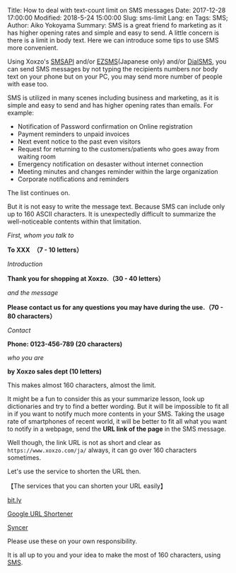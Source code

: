 Title: How to deal with text-count limit on SMS messages
Date: 2017-12-28 17:00:00
Modified: 2018-5-24 15:00:00
Slug: sms-limit
Lang: en
Tags: SMS; 
Author: Aiko Yokoyama
Summary: SMS is a great friend fo marketing as it has higher opening rates and simple and easy to send. A little concern is there is a limit in body text. Here we can introduce some tips to use SMS more convenient.


Using Xoxzo's [SMSAPI](https://www.xoxzo.com/en/about/sms-api/) and/or [EZSMS](https://www.ezsms.biz/ja/faq/web-sms/)(Japanese only) and/or [DialSMS](https://www.ezsms.biz/ja/faq/dialsms/), you can send SMS messages by not typing the recipients numbers nor body text on your phone but on your PC, you may send more number of people with ease too.

SMS is utilized in many scenes including business and marketing, as it is simple and easy to send and has higher opening rates than emails. For example:

+ Notification of Password confirmation on Online registration
+ Payment reminders to unpaid invoices
+ Next event notice to the past even visitors
+ Request for returning to the customers/patients who goes away from waiting room
+ Emergency notification on desaster without internet connection
+ Meeting minutes and changes reminder within the large organization
+ Corporate notifications and reminders

The list continues on.

But it is not easy to write the message text. Because SMS can include only up to 160 ASCII characters. It is unexpectedly difficult to summarize the well-noticeable contents within that limitation.

_First, whom you talk to_

__To XXX　（7 - 10 letters）__

_Introduction_

__Thank you for shopping at Xoxzo.（30 - 40 letters）__

_and the message_

__Please contact us for any questions you may have during the use.（70 - 80 characters）__

_Contact_

__Phone: 0123-456-789 (20 characters)__

_who you are_

__by Xoxzo sales dept (10 letters)__

This makes almost 160 characters, almost the limit.

It might be a fun to consider this as your summarize lesson, look up dictionaries and try to find a better wording. But it will be impossible to fit all in if you want to notify much more contents in your SMS. Taking the usage rate of smartphones of recent world, it will be better to fit all what you want to notify in a webpage, send the __URL link of the page__ in the SMS message.

Well though, the link URL is not as short and clear as `https://www.xoxzo.com/ja/` always, it can go over 160 characters sometimes.

Let's use the service to shorten the URL then.

【The services that you can shorten your URL easily】

[bit.ly](https://bitly.com/)

[Google URL Shortener](https://goo.gl/) 

[Syncer](https://syncer.jp/url-shortener)

Please use these on your own responsibility.

It is all up to you and your idea to make the most of 160 characters, using [SMS](https://www.xoxzo.com/en/about/sms-api/).





